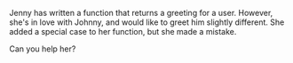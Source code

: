 Jenny has written a function that returns a greeting for a user. 
However, she's in love with Johnny, and would like to greet him slightly different. 
She added a special case to her function, but she made a mistake.

Can you help her?